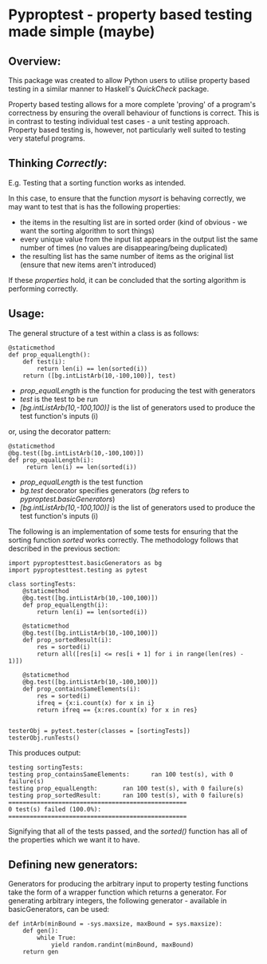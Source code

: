 # Pyproptest - property based testing made simple (maybe)
## Overview:
This package was created to allow Python users to utilise property based testing in a similar manner to Haskell's _QuickCheck_ package.

Property based testing allows for a more complete 'proving' of a program's correctness by ensuring the overall behaviour of functions is correct. This is in contrast to testing individual test cases - a unit testing approach. Property based testing is, however, not particularly well suited to testing very stateful programs.

## Thinking _Correctly_:
E.g. Testing that a sorting function works as intended.

In this case, to ensure that the function _mysort_ is behaving correctly, we may want to test that is has the following properties:

- the items in the resulting list are in sorted order (kind of obvious - we want the sorting algorithm to sort things)
- every unique value from the input list appears in the output list the same number of times (no values are disappearing/being duplicated)
- the resulting list has the same number of items as the original list (ensure that new items aren't introduced)

If these _properties_ hold, it can be concluded that the sorting algorithm is performing correctly.

## Usage:
The general structure of a test within a class is as follows:

    @staticmethod
    def prop_equalLength():
        def test(i):
            return len(i) == len(sorted(i))
        return ([bg.intListArb(10,-100,100)], test)

- _prop_equalLength_ is the function for producing the test with generators
- _test_ is the test to be run
- _[bg.intListArb(10,-100,100)]_ is the list of generators used to produce the test function's inputs (i)

or, using the decorator pattern:

    @staticmethod
    @bg.test([bg.intListArb(10,-100,100)])
    def prop_equalLength(i):
         return len(i) == len(sorted(i))

- _prop_equalLength_ is the test function
- _bg.test_ decorator specifies generators (_bg_ refers to _pyproptest.basicGenerators_)
- _[bg.intListArb(10,-100,100)]_ is the list of generators used to produce the test function's inputs (i)

The following is an implementation of some tests for ensuring that the sorting function _sorted_ works correctly. The methodology follows that described in the previous section:

    import pyproptesttest.basicGenerators as bg
    import pyproptesttest.testing as pytest

    class sortingTests:
        @staticmethod
        @bg.test([bg.intListArb(10,-100,100)])
        def prop_equalLength(i):
            return len(i) == len(sorted(i))

        @staticmethod
        @bg.test([bg.intListArb(10,-100,100)])
        def prop_sortedResult(i):
            res = sorted(i)
            return all([res[i] <= res[i + 1] for i in range(len(res) - 1)])
        
        @staticmethod
        @bg.test([bg.intListArb(10,-100,100)])
        def prop_containsSameElements(i):
            res = sorted(i)
            ifreq = {x:i.count(x) for x in i}
            return ifreq == {x:res.count(x) for x in res}


    testerObj = pytest.tester(classes = [sortingTests])
    testerObj.runTests()

This produces output:

    testing sortingTests:
	testing prop_containsSameElements:		ran 100 test(s), with 0 failure(s)
	testing prop_equalLength:		ran 100 test(s), with 0 failure(s)
	testing prop_sortedResult:		ran 100 test(s), with 0 failure(s)
    ==================================================
    0 test(s) failed (100.0%):
    ==================================================

Signifying that all of the tests passed, and the _sorted()_ function has all of the properties which we want it to have.

## Defining new generators:
Generators for producing the arbitrary input to property testing functions take the form of a wrapper function which returns a generator. For generating arbitrary integers, the following generator - available in basicGenerators, can be used:

    def intArb(minBound = -sys.maxsize, maxBound = sys.maxsize):
        def gen():
            while True:
                yield random.randint(minBound, maxBound)
        return gen
